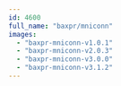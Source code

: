 ```yaml
---
id: 4600
full_name: "baxpr/mniconn"
images: 
  - "baxpr-mniconn-v1.0.1"
  - "baxpr-mniconn-v2.0.3"
  - "baxpr-mniconn-v3.0.0"
  - "baxpr-mniconn-v3.1.2"
---
```

